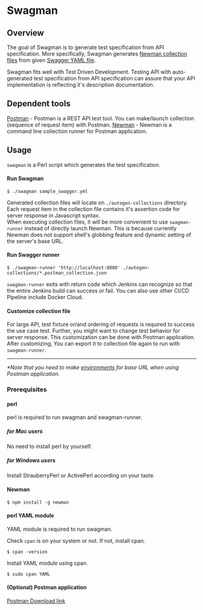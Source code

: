 # Swagman

## Overview
The goal of Swagman is to generate test specification from API specification. More specifically, Swagman generates [Newman collection files](https://www.getpostman.com/docs/postman/collection_runs/command_line_integration_with_newman) from given [Swagger YAML file](https://swagger.io/docs/specification/basic-structure/).  
  
Swagman fits well with Test Driven Development. Testing API with auto-generated test specification from API specification can assure that your API implementation is reflecting it's description documentation.

## Dependent tools
[Postman](https://www.getpostman.com/)
    - Postman is a REST API test tool. You can make/launch collection (sequence of request item) with Postman.
[Newman](https://www.getpostman.com/docs/postman/collection_runs/command_line_integration_with_newman)
    - Newman is a command line collection runner for Postman application.

## Usage
`swagman` is a Perl script which generates the test specification.

#### Run Swagman
```
$ ./swagman sample_swagger.yml
```
Generated collection files will locate on `./autogen-collections` directory. Each request item in the collection file contains it's assertion code for server response in Javascript syntax.  
When executing collection files, it will be more convenient to use `swagman-runner` instead of directly launch Newman. This is because currently Newman does not support shell's globbing feature and dynamic setting of the server's base URL.

#### Run Swagger runner
```
$ ./swagman-runner 'http://localhost:8080' ./autogen-collections/*.postman_collection.json
```
`swagman-runner` exits with return code which Jenkins can recognize so that the entire Jenkins build can success or fail. You can also use other CI/CD Pipeline include Docker Cloud.  

#### Customize collection file
For large API, test fixture or/and ordering of requests is required to success the use case test. Further, you might want to change test behavior for server response. This customization can be done with Postman application. After customizing, You can export it to collection file again to run with `swagman-runner`.

---
_*Note that you need to make [environments](https://www.getpostman.com/docs/postman/environments_and_globals/manage_environments) for base URL when using Postman application._

### Prerequisites
#### perl
perl is required to run swagman and swagman-runner.
##### for Mac users
No need to install perl by yourself.
##### for Windows users
Install StrauberryPerl or ActivePerl according on your taste.
#### Newman
```
$ npm install -g newman
```
#### perl YAML module
YAML module is required to run swagman.  
  
Check `cpan` is on your system or not. If not, install cpan.
```
$ cpan -version
```
Install YAML module using cpan.
```
$ sudo cpan YAML
```
#### (Optional) Postman application
[Postman Download link](https://www.getpostman.com/)


